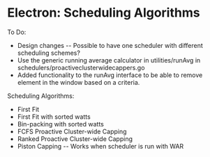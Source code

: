 Electron: Scheduling Algorithms
================================

To Do:

 * Design changes -- Possible to have one scheduler with different scheduling schemes?
 * Use the generic running average calculator in utilities/runAvg in schedulers/proactiveclusterwidecappers.go
 * Added functionality to the runAvg interface to be able to remove element in the window based on a criteria.

Scheduling Algorithms:

 * First Fit
 * First Fit with sorted watts
 * Bin-packing with sorted watts
 * FCFS Proactive Cluster-wide Capping
 * Ranked Proactive Cluster-wide Capping
 * Piston Capping -- Works when scheduler is run with WAR
